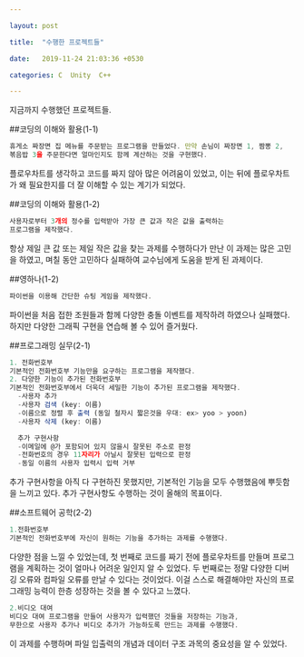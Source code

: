 ```yaml
---

layout: post

title:  "수행한 프로젝트들"

date:   2019-11-24 21:03:36 +0530

categories: C  Unity  C++

---
```

지금까지 수행했던 프로젝트들.




##코딩의 이해와 활용(1-1)
```javascript
휴게소 짜장면 집 메뉴를 주문받는 프로그램을 만들었다. 만약 손님이 짜장면 1, 짬뽕 2,
볶음밥 3을 주문한다면 얼마인지도 함께 계산하는 것을 구현했다.
```

플로우차트를 생각하고 코드를 짜지 않아 많은 어려움이 있었고,  이는 뒤에 플로우차트가 왜 필요한지를 더 잘 이해할 수 있는 계기가 되었다.


##코딩의 이해와 활용(1-2)
```javascript
사용자로부터 3개의 정수를 입력받아 가장 큰 값과 작은 값을 출력하는
프로그램을 제작했다.
```


항상 제일 큰 값 또는 제일 작은 값을 찾는 과제를 수행하다가 만난 이 과제는 많은 고민을 하였고, 며칠 동안 고민하다 실패하여 교수님에게 도움을
받게 된 과제이다.


##영하나(1-2)
```javascript
파이썬을 이용해 간단한 슈팅 게임을 제작했다.
```


파이썬을 처음 접한 조원들과 함께 다양한 충돌 이벤트를 제작하려 하였으나 실패했다.
하지만 다양한 그래픽 구현을 연습해 볼 수 있어 즐거웠다.



##프로그래밍 실무(2-1)
```javascript
1. 전화번호부
기본적인 전화번호부 기능만을 요구하는 프로그램을 제작했다.
2. 다양한 기능이 추가된 전화번호부
기본적인 전화번호부에서 더욱더 세밀한 기능이 추가된 프로그램을 제작했다.
  -사용자 추가
  -사용자 검색 (key: 이름)
  -이름으로 정렬 후 출력 (동일 철자시 짧은것을 우대: ex> yoo > yoon)
  -사용자 삭제 (key: 이름)

  추가 구현사항
  -이메일에 @가 포함되어 있지 않을시 잘못된 주소로 판정
  -전화번호의 경우 11자리가 아닐시 잘못된 입력으로 판정
  -동일 이름의 사용자 입력시 입력 거부

```
추가 구현사항을 아직 다 구현하진 못했지만, 기본적인 기능을 모두 수행했음에 뿌듯함을 느끼고 있다. 추가 구현사항도 수행하는 것이 올해의 목표이다.


##소프트웨어 공학(2-2)
```javascript
1.전화번호부
기본적인 전화번호부에 자신이 원하는 기능을 추가하는 과제를 수행했다.
```


다양한 점을 느낄 수 있었는데, 첫 번째로 코드를 짜기 전에 플로우차트를 만들며 프로그램을 계획하는 것이 얼마나 어려운 일인지 알 수 있었다.
두 번째로는 정말 다양한 디버깅 오류와 컴파일 오류를 만날 수 있다는 것이었다.
이걸 스스로 해결해야만  자신의 프로그래밍 능력이 한층 성장하는 것을 볼 수 있다고 느꼈다.

```javascript
2.비디오 대여
비디오 대여 프로그램을 만들어 사용자가 입력했던 것들을 저장하는 기능과,
무한으로 사용자 추가나 비디오 추가가 가능하도록 만드는 과제를 수행했다.
```


이 과제를 수행하며 파일 입출력의 개념과 데이터 구조 과목의 중요성을 알 수 있었다.



[jekyll-docs]: https://jekyllrb.com/docs/home

[jekyll-gh]:   https://github.com/jekyll/jekyll

[jekyll-talk]: https://talk.jekyllrb.com/


